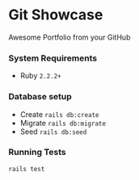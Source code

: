# Git Showcase

Awesome Portfolio from your GitHub

### System Requirements

- Ruby `2.2.2+`

### Database setup

- Create
    `rails db:create`
- Migrate
    `rails db:migrate`
- Seed
    `rails db:seed`
   
### Running Tests

`rails test`
